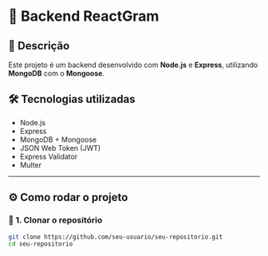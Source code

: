 # 🚀 Backend ReactGram

## 📌 Descrição
Este projeto é um backend desenvolvido com **Node.js** e **Express**, utilizando **MongoDB** com o **Mongoose**.

## 🛠️ Tecnologias utilizadas
- Node.js
- Express
- MongoDB + Mongoose
- JSON Web Token (JWT)
- Express Validator
- Multer

---

## ⚙️ Como rodar o projeto

### 🔹 1. Clonar o repositório  
```sh
git clone https://github.com/seu-usuario/seu-repositorio.git
cd seu-repositorio
